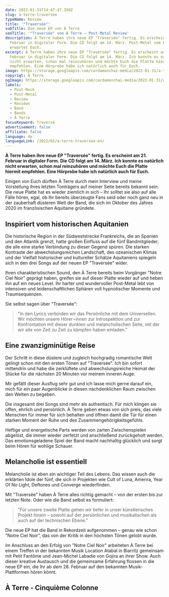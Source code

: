 ```yaml
---
date: 2022-01-31T14:47:47.350Z
slug: a-terre-traversee
typeName: Review
title: '"Traversée"'
subTitle: Die neue EP von À Terre
seoTitle: '"Traversée" von À Terre – Post-Metal Review'
description: À Terre haben ihre neue EP "Traversée" fertig. Es erscheint am 21.
  Februar in digitaler Form. Die CD folgt am 14. März. Post-Metal vom Feinsten
  erwartet Euch.
excerpt: À Terre haben ihre neue EP "Traversée" fertig. Es erscheint am 21.
  Februar in digitaler Form. Die CD folgt am 14. März. Ich konnte es natürlich
  nicht erwarten, schon mal reinzuhören und möchte Euch die Platte hiermit
  empfehlen. Eine Hörprobe habe ich natürlich auch für Euch.
image: https://storage.googleapis.com/cardamonchai-media/2022-01-31/a-terre-traversee-jpg-imagine-080808_000000_1024_768/640.webp
copyrigt: À Terre
ogImage: https://storage.googleapis.com/cardamonchai-media/2022-01-31/a-terre-traversee-fb-png-imagine-080808_0d0d0d_1200_628/640.webp
labels:
  - Post-Rock
  - Post-Metal
  - Review
  - Reviews
  - Band
  - Bands
  - À Terre
focusKeyword: Traversé
advertisement: false
affiliate: false
language: de
languageLink: /2022/01/a-terre-traversee-en/
---
```

**À Terre haben ihre neue EP "Traversée" fertig. Es erscheint am 21. Februar in digitaler Form. Die CD folgt am 14. März. Ich konnte es natürlich nicht erwarten, schon mal reinzuhören und möchte Euch die Platte hiermit empfehlen. Eine Hörprobe habe ich natürlich auch für Euch.**

Einigen von Euch dürften À Terre durch mein Interview und meine Vorstellung ihres letzten Tonträgers auf meiner Seite bereits bekannt sein. Die neue Platte hat es wieder ziemlich in sich – Ihr solltet sie also auf alle Fälle hören, egal, ob Ihr bereits überzeugte Fans seid oder noch ganz neu in der zauberhaft düsteren Welt der Band, die sich im Oktober des Jahres 2020 im französischen Aquitaine gründete.

## Inspiriert vom historischen Aquitanien

Die historische Region in der Südweststrecke Frankreichs, die an Spanien und den Atlantik grenzt, hatte großen Einfluss auf die fünf Bandmitglieder, die alle eine starke Verbindung zu dieser Gegend spüren. Die starken Kontraste der abwechslungsreichen Landschaft, des ozeanischen Klimas und der Vielfalt historischer und kultureller Schätze Aquitaniens spiegeln sich in den drei Songs auf der neuen EP "Traversée" wider.

Ihren charakteristischen Sound, den À Terre bereits beim Vorgänger "Notre Ciel Noir" geprägt haben, greifen sie auf dieser Platte wieder auf und heben ihn auf ein neues Level. Ihr harter und wundervoller Post-Metal lebt von intensiven und leidenschaftlichen Sphären voll hypnotischer Momente und Traumsequenzen.

Sie selbst sagen über "Traversée":

> "In den Lyrics verbinden wir das Persönliche mit dem Universellen. Wir möchten unsere Hörer⋆innen zur Introspektion und zur Konfrontation mit dieser dunklen und melancholischen Seite, mit der wir alle von Zeit zu Zeit zu kämpfen haben einladen."

## Eine zwanzigminütige Reise

Der Schritt in diese düstere und zugleich hochgradig romantische Welt gelingt schon mit den ersten Tönen auf "Traversée". Ich bin sofort mittendrin und habe die zerklüftete und abwechslungsreiche Heimat der Stücke für die nächsten 20 Minuten vor meinem inneren Auge.

Mir gefällt dieser Ausflug sehr gut und ich lasse mich gerne darauf ein, mich für ein paar Augenblicke in diesen nachdenklichen Raum zwischen den Welten zu begeben.

Die insgesamt drei Songs sind mehr als authentisch. Für mich klingen sie offen, ehrlich und persönlich. À Terre geben etwas von sich preis, das viele Menschen für immer für sich behalten und öffnen damit die Tür für einen starken Moment der Ruhe und des Zusammengehörigkeitsgefühls.

Heftige und energetische Parts werden von zarten Zwischenspielen abgelöst, die immer wieder zerfetzt und anschließend zurückgeholt werden. Das emotionsgeladene Spiel der Band macht nachhaltig glücklich und sorgt beim Hören für wohlige Schauer.

## Melancholie ist essentiell

Melancholie ist eben ein wichtiger Teil des Lebens. Das wissen auch die erklärten Idole der fünf, die sich in Projekten wie Cult of Luna, Amenra, Year Of No Light, Deftones und Converge wiederfinden.

Mit "Traversée" haben À Terre alles richtig gemacht – von der ersten bis zur letzten Note. Oder wie die Band selbst es formuliert: 

> "Für unsere zweite Platte gehen wir tiefer in unser künstlerisches Projekt hinein – sowohl auf der persönlichen und musikalischen als auch auf der technischen Ebene."

Die neue EP hat die Band in Rekordzeit aufgenommen – genau wie schon "Notre Ciel Noir", das von der Kritik in den höchsten Tönen gelobt wurde.

Im Anschluss an den Erfolg von "Notre Ciel Noir" arbeiteten À Terre bei einem Treffen in der bekannten Musik Location Atabal in Biarritz gemeinsam mit Petit Fantôme und Jean-Michel Labadie von Gojira an ihrer Show. Auch dieser kreative Austausch und die gemeinsame Erfahrung flossen in die neue EP ein, die Ihr ab dem 28. Februar auf den bekannten Musik-Plattformen hören könnt.

## À Terre - Cinquième Colonne

<YouTube id="Zt5CvN8tkm0" />
